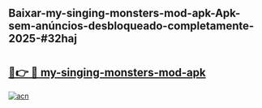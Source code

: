 ## Baixar-my-singing-monsters-mod-apk-Apk-sem-anúncios-desbloqueado-completamente-2025-#32haj

# <h2><a href="https://ainizakaria.my?title=my-singing-monsters-mod-apk&ref=22M">🔗👉 🔴 my-singing-monsters-mod-apk</a></h2>

[![acn](https://github.com/user-attachments/assets/0f9c940e-d8b0-45ae-aac7-cd30a18b3e1c)](https://ainizakaria.my?title=my-singing-monsters-mod-apk&ref=22M)

